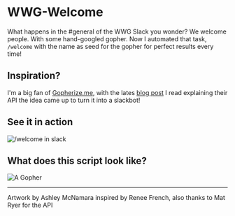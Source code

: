 WWG-Welcome
===========

What happens in the #general of the WWG Slack you wonder? We welcome people. With some hand-googled gopher. Now I automated that task, `/welcome` with the name as seed for the gopher for perfect results every time!

## Inspiration?

I'm a big fan of [Gopherize.me](https://gopherize.me), with the lates [blog post](https://medium.com/@matryer/the-secret-api-behind-gopherize-me-9202654578dc) I read explaining their API the idea came up to turn it into a slackbot!

## See it in action
![/welcome in slack](https://static.eyskens.me/Screenshot%20from%202017-08-02%2015-00-33.png)

## What does this script look like?
![A Gopher](https://lh3.googleusercontent.com/r8ep68IJwaxg-UJCL39qqvNRyl2IUZwlMv-1oidmimGuOAXpF0HQ6DhXx2oPA0me1uBPthtnYQvufgPkbGW47_vi)

---
Artwork by Ashley McNamara inspired by Renee French, also thanks to Mat Ryer for the API